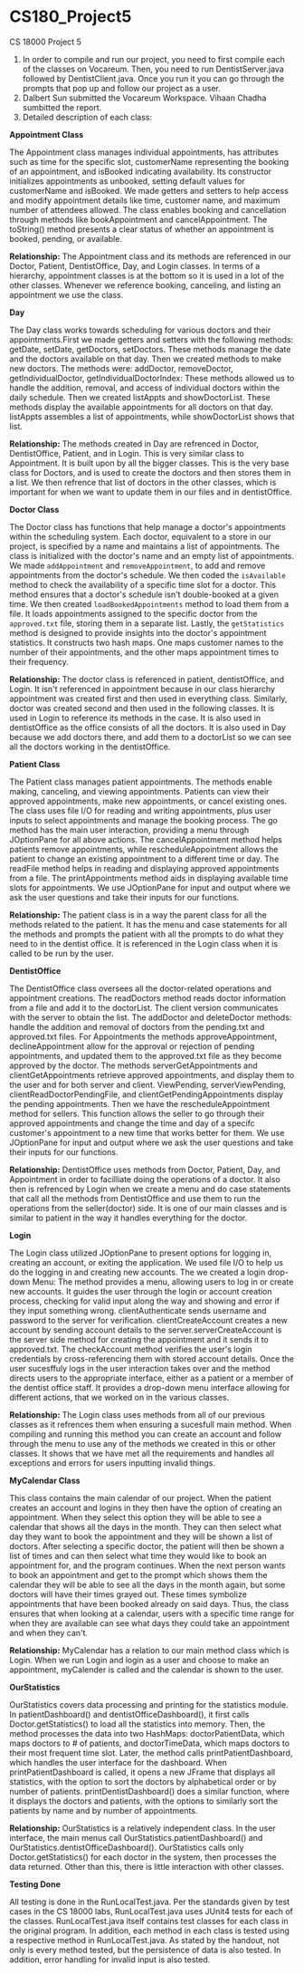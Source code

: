 # CS180_Project5
CS 18000 Project 5

1. In order to compile and run our project, you need to first compile each of the classes on Vocareum. Then, you need to run DentistServer.java followed by DentistClient.java. Once you run it you can go through the prompts that pop up and follow our project as a user.
2. Dalbert Sun submitted the Vocareum Workspace. Vihaan Chadha sumbitted the report.
3. Detailed description of each class:

**Appointment Class**

The Appointment class manages individual appointments, has attributes such as time for the specific slot, customerName representing the booking of an appointment, and isBooked indicating availability. Its constructor initializes appointments as unbooked, setting default values for customerName and isBooked. We made getters and setters to help access and modify appointment details like time, customer name, and maximum number of attendees allowed. The class enables booking and cancellation through methods like bookAppointment and cancelAppointment. The toString() method presents a clear status of whether an appointment is booked, pending, or available.

**Relationship:**  The Appointment class and its methods are referenced in our Doctor, Patient, DentistOffice, Day, and Login classes. In terms of a hierarchy, appointment classes is at the bottom so it is used in a lot of the other classes. Whenever we reference booking, canceling, and listing an appointment we use the class.

**Day**

The Day class works towards scheduling for various doctors and their appointments.First we made getters and setters with the following methods: getDate, setDate, getDoctors, setDoctors. These methods manage the date and the doctors available on that day. Then we created methods to make new doctors. The methods were: addDoctor, removeDoctor, getIndividualDoctor, getIndividualDoctorIndex: These methods allowed us to handle the addition, removal, and access of individual doctors within the daily schedule. Then we created listAppts and showDoctorList. These methods display the available appointments for all doctors on that day. listAppts assembles a list of appointments, while showDoctorList shows that list. 

**Relationship:**
The methods created in Day are refrenced in Doctor, DentistOffice, Patient, and in Login. This is very similar class to Appointment. It is built upon by all the bigger classes. This is the very base class for Doctors, and is used to create the doctors and then stores them in a list. We then refrence that list of doctors in the other classes, which is important for when we want to update them in our files and in dentistOffice. 

**Doctor Class**
   
The Doctor class has functions that help manage a doctor's appointments within the scheduling system. Each doctor, equivalent to a store in our project, is specified by a name and maintains a list of appointments. The class is initialized with the doctor's name and an empty list of appointments. We made `addAppointment` and `removeAppointment`, to add and remove appointments from the doctor's schedule. We then coded the  `isAvailable` method to check the availability of a specific time slot for a doctor. This method ensures that a doctor's schedule isn't double-booked at a given time. We then created `loadBookedAppointments` method to load them from a file. It loads appointments assigned to the specific doctor from the `approved.txt` file, storing them in a separate list. Lastly, the `getStatistics` method is designed to provide insights into the doctor's appointment statistics. It constructs two hash maps. One maps customer names to the number of their appointments, and the other maps appointment times to their frequency.

**Relationship:** The doctor class is referenced in patient, dentistOffice, and Login. It isn't referenced in appointment because in our class hierarchy appointment was created first and then used in everything class. Similarly, doctor was created second and then used in the following classes. It is used in Login to reference its methods in the case. It is also used in dentistOffice as the office consists of all the doctors. It is also used in Day because we add doctors there, and add them to a doctorList so we can see all the doctors working in the dentistOffice.

**Patient Class**
  
The Patient class manages patient appointments. The methods enable making, canceling, and viewing appointments. Patients can view their approved appointments, make new appointments, or cancel existing ones. The class uses file I/O for reading and writing appointments, plus user inputs to select appointments and manage the booking process. The go method has the main user interaction, providing a menu through JOptionPane for all above actions. The cancelAppointment method helps patients remove appointments, while rescheduleAppointment allows the patient to change an existing appointment to a different time or day. The readFile method helps in reading and displaying approved appointments from a file. The printAppointments method aids in displaying available time slots for appointments. We use JOptionPane for input and output where we ask the user questions and take their inputs for our functions.

**Relationship:** The patient class is in a way the parent class for all the methods related to the patient. It has the menu and case statements for all the methods and prompts the patient with all the prompts to do what they need to in the dentist office. It is referenced in the Login class when it is called to be run by the user. 

**DentistOffice**

The DentistOffice class oversees all the doctor-related operations and appointment creations. The readDoctors method reads doctor information from a file and add it to the doctorList. The client version communicates with the server to obtain the list. The addDoctor and deleteDoctor methods: handle the addition and removal of doctors from the pending.txt and approved.txt files. For Appointments the methods approveAppointment, declineAppointment allow for the approval or rejection of pending appointments, and updated them to the approved.txt file as they become approved by the doctor. The methods serverGetAppointments and clientGetAppointments retrieve approved appointments, and display them to the user and for both server and client. ViewPending, serverViewPending, clientReadDoctorPendingFile, and clientGetPendingAppointments display the pending appointments. Then we have the rescheduleAppointment method for sellers. This function allows the seller to go through their approved appointments and change the time and day of a specifc customer's appointment to a new time that works better for them. We use JOptionPane for input and output where we ask the user questions and take their inputs for our functions.

**Relationship:** DentistOffice uses methods from Doctor, Patient, Day, and Appointment in order to facilliate doing the operations of a doctor. It also then is refrenced by Login when we create a menu and do case statements that call all the methods from DentistOffice and use them to run the operations from the seller(doctor) side. It is one of our main classes and is similar to patient in the way it handles everything for the doctor.

**Login**

The Login class utilized JOptionPane to present options for logging in, creating an account, or exiting the application. We used file I/O to help us do the logging in and creating new accounts. The we created a login drop-down Menu: The method provides a menu, allowing users to log in or create new accounts. It guides the user through the login or account creation process, checking for valid input along the way and showing and error if they input something wrong. clientAuthenticate sends username and password to the server for verification. clientCreateAccount creates a new account by sending account details to the server.serverCreateAccount is the server side method for creating the appointment and it sends it to approved.txt. The checkAccount method verifies the user's login credentials by cross-referencing them with stored account details. Once the user sucesffuly logs in the user interaction takes over and the method directs users to the appropriate interface, either as a patient or a member of the dentist office staff. It provides a drop-down menu interface allowing for different actions, that we worked on in the various classes.

**Relationship:**
The Login class uses methods from all of our previous classes as it refrences them when ensuring a sucesfull main method. When compiling and running this method you can create an account and follow through the menu to use any of the methods we created in this or other classes. It shows that we have met all the requirements and handles all exceptions and errors for users inputting invalid things. 

**MyCalendar Class**
   
This class contains the main calendar of our project. When the patient creates an account and logins in they then have the option of creating an appointment. When they select this option they will be able to see a calendar that shows all the days in the month. They can then select what day they want to book the appointment and they will be shown a list of doctors. After selecting a specific doctor, the patient will then be shown a list of times and can then select what time they would like to book an appointment for, and the program continues. When the next person wants to book an appointment and get to the prompt which shows them the calendar they will be able to see all the days in the month again, but some doctors will have their times grayed out. These times symbolize appointments that have been booked already on said days. Thus, the class ensures that when looking at a calendar, users with a specific time range for when they are available can see what days they could take an appointment and when they can't.

**Relationship:**  MyCalendar has a relation to our main method class which is Login. When we run Login and login as a user and choose to make an appointment, myCalender is called and the calendar is shown to the user. 

**OurStatistics** 

OurStatistics covers data processing and printing for the statistics module. In patientDashboard() and dentistOfficeDashboard(), it first calls Doctor.getStatistics() to load all the statistics into memory. Then, the method processes the data into two HashMaps: doctorPatientData, which maps doctors to # of patients, and doctorTimeData, which maps doctors to their most frequent time slot. Later, the method calls printPatientDashboard, which handles the user interface for the dashboard. When printPatientDashboard is called, it opens a new JFrame that displays all statistics, with the option to sort the doctors by alphabetical order or by number of patients. printDentistDashboard() does a similar function, where it displays the doctors and patients, with the options to similarly sort the patients by name and by number of appointments.

**Relationship:** OurStatistics is a relatively independent class. In the user interface, the main menus call OurStatistics.patientDashboard() and OurStatistics.dentistOfficeDashboard(). OurStatistics calls only Doctor.getStatistics() for each doctor in the system, then processes the data returned. Other than this, there is little interaction with other classes.

**Testing Done**

All testing is done in the RunLocalTest.java. Per the standards given by test cases in the CS 18000 labs, RunLocalTest.java uses JUnit4 tests for each of the classes. RunLocalTest.java itself contains test classes for each class in the original program. In addition, each method in each class is tested using a respective method in RunLocalTest.java. As stated by the handout, not only is every method tested, but the persistence of data is also tested. In addition, error handling for invalid input is also tested.
